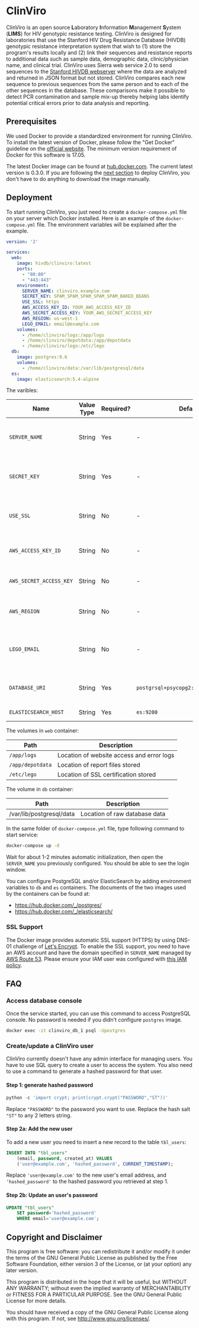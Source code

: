 ClinViro
========

ClinViro is an open source **L**aboratory **I**nformation **M**anagement **S**ystem (**LIMS**) for HIV genotypic resistance testing. ClinViro is designed for laboratories that use the Stanford HIV Drug Resistance Database (HIVDB) genotypic resistance interpretation system that wish to (1) store the program's results locally and (2) link their sequences and resistance reports to additional data such as sample data, demographic data, clinic/physician name, and clinical trial. ClinViro uses Sierra web service 2.0 to send sequences to the [Stanford HIVDB webserver](https://hivdb.stanford.edu/page/release-notes/) where the data are analyzed and returned in JSON format but not stored. ClinViro compares each new sequence to previous sequences from the same person and to each of the other sequences in the database. These comparisons make it possible to detect PCR contamination and sample mix-up thereby helping labs identify potential critical errors prior to data analysis and reporting. 

Prerequisites
-------------

We used Docker to provide a standardized environment for running ClinViro. To install the latest version of Docker, please follow the "Get Docker" guideline on the [official website](https://www.docker.com/). The minimum version requirement of Docker for this software is 17.05.

The latest Docker image can be found at [hub.docker.com](https://hub.docker.com/r/hivdb/clinviro/). The current latest version is 0.3.0. If you are following the [next section](#deployment) to deploy ClinViro, you don't have to do anything to download the image manually.

Deployment
----------

To start running ClinViro, you just need to create a `docker-compose.yml` file on your server which Docker installed. Here is an example of the `docker-compose.yml` file. The environment variables will be explained after the example.

```yaml
version: '2'

services:
  web:
    image: hivdb/clinviro:latest
    ports:
      - "80:80"
      - "443:443"
    environment:
      SERVER_NAME: clinviro.example.com
      SECRET_KEY: SPAM_SPAM_SPAM_SPAM_SPAM_BAKED_BEANS
      USE_SSL: https
      AWS_ACCESS_KEY_ID: YOUR_AWS_ACCESS_KEY_ID
      AWS_SECRET_ACCESS_KEY: YOUR_AWS_SECRET_ACCESS_KEY
      AWS_REGION: us-west-1
      LEGO_EMAIL: email@example.com
    volumes:
      - /home/clinviro/logs:/app/logs
      - /home/clinviro/depotdata:/app/depotdata
      - /home/clinviro/lego:/etc/lego
  db:
    image: postgres:9.6
    volumes:
      - /home/clinviro/data:/var/lib/postgresql/data
  es:
    image: elasticsearch:5.4-alpine
```

The varibles:

| Name                    | Value Type | Required? | Default Value                               | Description                                                                |
|-------------------------|------------|-----------|---------------------------------------------|----------------------------------------------------------------------------|
| `SERVER_NAME`           | String     | Yes       | -                                           | Specify the domain you are going to use to access ClinViro                 |
| `SECRET_KEY`            | String     | Yes       | -                                           | A unique key you generated to protect user cookie data                     |
| `USE_SSL`               | String     | No        | -                                           | Specify lowercase string "https" to enable SSL support                     |
| `AWS_ACCESS_KEY_ID`     | String     | No        | -                                           | The AWS access key, required by `USE_SSL=https`                            |
| `AWS_SECRET_ACCESS_KEY` | String     | No        | -                                           | The AWS secret key, required by `USE_SSL=https`                            |
| `AWS_REGION`            | String     | No        | -                                           | The AWS region, required by `USE_SSL=https`                                |
| `LEGO_EMAIL`            | String     | No        | -                                           | Email address used to fetch SSL certification, required by `USE_SSL=https` |
| `DATABASE_URI`          | String     | Yes       | `postgrsql+psycopg2://postgres@db/postgres` | SQLAlchemy-compatible URI to access the database                           |
| `ELASTICSEARCH_HOST`    | String     | Yes       | `es:9200`                                   | URI to access Elasticsearch                                                |

The volumes in `web` container:

| Path             | Description                               |
|------------------|-------------------------------------------|
| `/app/logs`      | Location of website access and error logs |
| `/app/depotdata` | Location of report files stored           |
| `/etc/lego`      | Location of SSL certification stored      |

The volume in `db` container:

| Path                     | Description                   |
|--------------------------|-------------------------------|
| /var/lib/postgresql/data | Location of raw database data |

In the same folder of `docker-compose.yml` file, type following command to start service:

```sh
docker-compose up -d
```

Wait for about 1-2 minutes automatic initialization, then open the `SERVER_NAME` you previously configured. You should be able to see the login window.

You can configure PostgreSQL and/or ElasticSearch by adding environment variables to `db` and `es` containers. The documents of the two images used by the containers can be found at:

- https://hub.docker.com/_/postgres/
- https://hub.docker.com/_/elasticsearch/


### SSL Support

The Docker image provides automatic SSL support (HTTPS) by using DNS-01 challenge of [Let's Encrypt](https://letsencrypt.org/). To enable the SSL support, you need to have an AWS account and have the domain specified in `SERVER_NAME` managed by [AWS Route 53](https://aws.amazon.com/route53/). Please ensure your IAM user was configured with [this IAM policy](https://github.com/xenolf/lego#aws-route-53).

FAQ
---

### Access database console

Once the service started, you can use this command to access PostgreSQL console. No password is needed if you didn't configure `postgres` image.

```sh
docker exec -it clinviro_db_1 psql -Upostgres
```

### Create/update a ClinViro user

ClinViro currently doesn't have any admin interface for managing users. You have to use SQL query to create a user to access the system. You also need to use a command to generate a hashed password for that user.

#### Step 1: generate hashed password

```python
python -c 'import crypt; print(crypt.crypt("PASSWORD","ST"))'
```

Replace `"PASSWORD"` to the password you want to use. Replace the hash salt `"ST"` to any 2 letters string.

#### Step 2a: Add the new user

To add a new user you need to insert a new record to the table `tbl_users`:

```sql
INSERT INTO "tbl_users"
    (email, password, created_at) VALUES
    ('user@example.com', 'hashed_password', CURRENT_TIMESTAMP);
```

Replace `'user@example.com'` to the new user's email address, and `'hashed_password'` to the hashed password you retrieved at step 1.

#### Step 2b: Update an user's password

```sql
UPDATE "tbl_users"
    SET password='hashed_password'
    WHERE email='user@example.com';
```

Copyright and Disclaimer
------------------------

This program is free software: you can redistribute it and/or modify it under the terms of the GNU General Public License as published by the Free Software Foundation, either version 3 of the License, or (at your option) any later version.

This program is distributed in the hope that it will be useful, but WITHOUT ANY WARRANTY; without even the implied warranty of MERCHANTABILITY or FITNESS FOR A PARTICULAR PURPOSE. See the GNU General Public License for more details.

You should have received a copy of the GNU General Public License along with this program.  If not, see http://www.gnu.org/licenses/.
